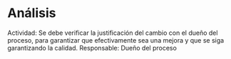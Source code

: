 # Análisis

Actividad: Se debe verificar la justificación del cambio con el dueño del proceso, para garantizar que efectivamente sea una mejora y que se siga garantizando la calidad.
Responsable: Dueño del proceso